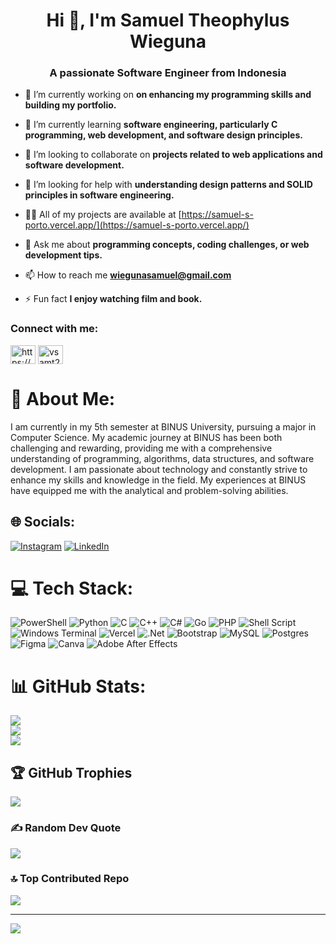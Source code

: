 <h1 align="center">Hi 👋, I'm Samuel Theophylus Wieguna</h1>
<h3 align="center">A passionate Software Engineer from Indonesia</h3>

- 🔭 I’m currently working on **on enhancing my programming skills and building my portfolio.**

- 🌱 I’m currently learning **software engineering, particularly C programming, web development, and software design principles.**

- 👯 I’m looking to collaborate on **projects related to web applications and software development.**

- 🤝 I’m looking for help with **understanding design patterns and SOLID principles in software engineering.**

- 👨‍💻 All of my projects are available at [https://samuel-s-porto.vercel.app/](https://samuel-s-porto.vercel.app/)

- 💬 Ask me about **programming concepts, coding challenges, or web development tips.**

- 📫 How to reach me **wiegunasamuel@gmail.com**

- ⚡ Fun fact **I enjoy watching film and book.**

<h3 align="left">Connect with me:</h3>
<p align="left">
<a href="https://linkedin.com/in/https://www.linkedin.com/in/wiegunasamuel27/" target="blank"><img align="center" src="https://raw.githubusercontent.com/rahuldkjain/github-profile-readme-generator/master/src/images/icons/Social/linked-in-alt.svg" alt="https://www.linkedin.com/in/wiegunasamuel27/" height="30" width="40" /></a>
<a href="https://instagram.com/vsamt27" target="blank"><img align="center" src="https://raw.githubusercontent.com/rahuldkjain/github-profile-readme-generator/master/src/images/icons/Social/instagram.svg" alt="vsamt27" height="30" width="40" /></a>
</p>

# 💫 About Me:
I am currently in my 5th semester at BINUS University, pursuing a major in Computer Science. My academic journey at BINUS has been both challenging and rewarding, providing me with a comprehensive understanding of programming, algorithms, data structures, and software development. I am passionate about technology and constantly strive to enhance my skills and knowledge in the field. My experiences at BINUS have equipped me with the analytical and problem-solving abilities.


## 🌐 Socials:
[![Instagram](https://img.shields.io/badge/Instagram-%23E4405F.svg?logo=Instagram&logoColor=white)](https://instagram.com/vsamt27) [![LinkedIn](https://img.shields.io/badge/LinkedIn-%230077B5.svg?logo=linkedin&logoColor=white)](https://linkedin.com/in/https://www.linkedin.com/in/wiegunasamuel27/) 

# 💻 Tech Stack:
![PowerShell](https://img.shields.io/badge/PowerShell-%235391FE.svg?style=for-the-badge&logo=powershell&logoColor=white) ![Python](https://img.shields.io/badge/python-3670A0?style=for-the-badge&logo=python&logoColor=ffdd54) ![C](https://img.shields.io/badge/c-%2300599C.svg?style=for-the-badge&logo=c&logoColor=white) ![C++](https://img.shields.io/badge/c++-%2300599C.svg?style=for-the-badge&logo=c%2B%2B&logoColor=white) ![C#](https://img.shields.io/badge/c%23-%23239120.svg?style=for-the-badge&logo=csharp&logoColor=white) ![Go](https://img.shields.io/badge/go-%2300ADD8.svg?style=for-the-badge&logo=go&logoColor=white) ![PHP](https://img.shields.io/badge/php-%23777BB4.svg?style=for-the-badge&logo=php&logoColor=white) ![Shell Script](https://img.shields.io/badge/shell_script-%23121011.svg?style=for-the-badge&logo=gnu-bash&logoColor=white) ![Windows Terminal](https://img.shields.io/badge/Windows%20Terminal-%234D4D4D.svg?style=for-the-badge&logo=windows-terminal&logoColor=white) ![Vercel](https://img.shields.io/badge/vercel-%23000000.svg?style=for-the-badge&logo=vercel&logoColor=white) ![.Net](https://img.shields.io/badge/.NET-5C2D91?style=for-the-badge&logo=.net&logoColor=white) ![Bootstrap](https://img.shields.io/badge/bootstrap-%238511FA.svg?style=for-the-badge&logo=bootstrap&logoColor=white) ![MySQL](https://img.shields.io/badge/mysql-4479A1.svg?style=for-the-badge&logo=mysql&logoColor=white) ![Postgres](https://img.shields.io/badge/postgres-%23316192.svg?style=for-the-badge&logo=postgresql&logoColor=white) ![Figma](https://img.shields.io/badge/figma-%23F24E1E.svg?style=for-the-badge&logo=figma&logoColor=white) ![Canva](https://img.shields.io/badge/Canva-%2300C4CC.svg?style=for-the-badge&logo=Canva&logoColor=white) ![Adobe After Effects](https://img.shields.io/badge/Adobe%20After%20Effects-9999FF.svg?style=for-the-badge&logo=Adobe%20After%20Effects&logoColor=white)
# 📊 GitHub Stats:
![](https://github-readme-stats.vercel.app/api?username=Muel27102004&theme=dark&hide_border=false&include_all_commits=true&count_private=true)<br/>
![](https://github-readme-streak-stats.herokuapp.com/?user=Muel27102004&theme=dark&hide_border=false)<br/>
![](https://github-readme-stats.vercel.app/api/top-langs/?username=Muel27102004&theme=dark&hide_border=false&include_all_commits=true&count_private=true&layout=compact)

## 🏆 GitHub Trophies
![](https://github-profile-trophy.vercel.app/?username=Muel27102004&theme=radical&no-frame=false&no-bg=false&margin-w=4)

### ✍️ Random Dev Quote
![](https://quotes-github-readme.vercel.app/api?type=horizontal&theme=radical)

### 🔝 Top Contributed Repo
![](https://github-contributor-stats.vercel.app/api?username=Muel27102004&limit=5&theme=dark&combine_all_yearly_contributions=true)

---
[![](https://visitcount.itsvg.in/api?id=Muel27102004&icon=0&color=0)](https://visitcount.itsvg.in)

<!-- Proudly created with GPRM ( https://gprm.itsvg.in ) -->
